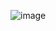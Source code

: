 ![image](https://user-images.githubusercontent.com/85604091/133029549-3aa70c86-0b84-41b5-9be9-94387394b408.png)
